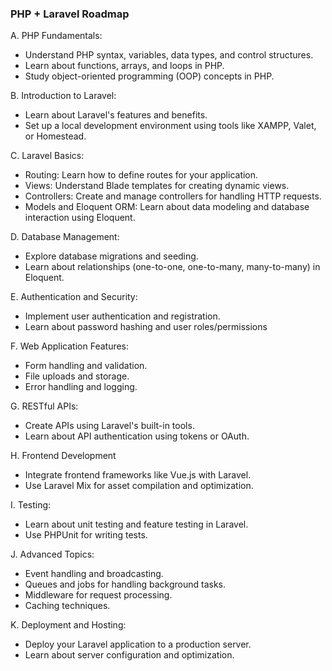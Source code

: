 
### PHP + Laravel Roadmap

  

A. PHP Fundamentals:
- Understand PHP syntax, variables, data types, and control structures.
- Learn about functions, arrays, and loops in PHP.
- Study object-oriented programming (OOP) concepts in PHP.

B. Introduction to Laravel:
- Learn about Laravel's features and benefits.
- Set up a local development environment using tools like XAMPP, Valet, or Homestead.

C. Laravel Basics:
- Routing: Learn how to define routes for your application.
- Views: Understand Blade templates for creating dynamic views.
- Controllers: Create and manage controllers for handling HTTP requests.
- Models and Eloquent ORM: Learn about data modeling and database interaction using Eloquent.

D. Database Management:
- Explore database migrations and seeding.
- Learn about relationships (one-to-one, one-to-many, many-to-many) in Eloquent.

E. Authentication and Security:
- Implement user authentication and registration.
- Learn about password hashing and user roles/permissions

F. Web Application Features:
- Form handling and validation.
- File uploads and storage.
- Error handling and logging.

G. RESTful APIs:
- Create APIs using Laravel's built-in tools.
- Learn about API authentication using tokens or OAuth.
  
H. Frontend Development
- Integrate frontend frameworks like Vue.js with Laravel.
- Use Laravel Mix for asset compilation and optimization.

I. Testing:
- Learn about unit testing and feature testing in Laravel.
- Use PHPUnit for writing tests.

  
J. Advanced Topics:
- Event handling and broadcasting.
- Queues and jobs for handling background tasks.
- Middleware for request processing.
- Caching techniques.

  
K. Deployment and Hosting:
- Deploy your Laravel application to a production server.
- Learn about server configuration and optimization.
